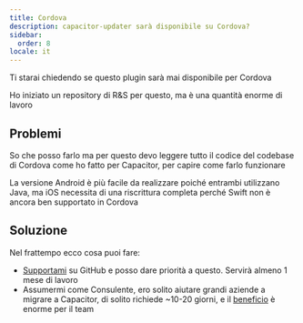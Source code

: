 ```yaml
---
title: Cordova
description: capacitor-updater sarà disponibile su Cordova?
sidebar:
  order: 8
locale: it
---
```


Ti starai chiedendo se questo plugin sarà mai disponibile per Cordova

Ho iniziato un repository di R&S per questo, ma è una quantità enorme di lavoro

## Problemi

So che posso farlo ma per questo devo leggere tutto il codice del codebase di Cordova come ho fatto per Capacitor, per capire come farlo funzionare

La versione Android è più facile da realizzare poiché entrambi utilizzano Java, ma iOS necessita di una riscrittura completa perché Swift non è ancora ben supportato in Cordova

## Soluzione

Nel frattempo ecco cosa puoi fare:

* [Supportami](https://github.com/sponsors/riderx) su GitHub e posso dare priorità a questo. Servirà almeno 1 mese di lavoro
* Assumermi come Consulente, ero solito aiutare grandi aziende a migrare a Capacitor, di solito richiede ~10-20 giorni, e il [beneficio](https://ionicio/resources/articles/capacitor-vs-cordova-modern-hybrid-app-development) è enorme per il team
